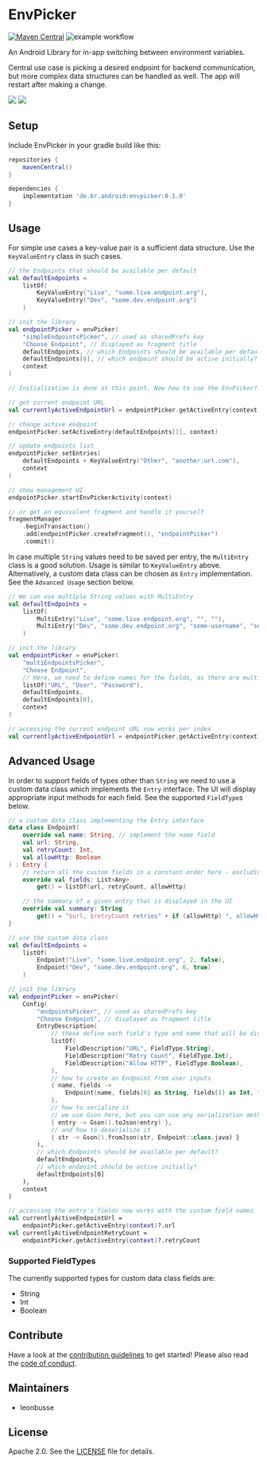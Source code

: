 # EnvPicker

[![Maven Central](https://maven-badges.herokuapp.com/maven-central/de.br.android/envpicker/badge.svg?style=flat)](https://maven-badges.herokuapp.com/maven-central/de.br.android/envpicker)
![example workflow](https://github.com/bayerischer-rundfunk/android-env-picker/actions/workflows/main.yml/badge.svg)

An Android Library for in-app switching between environment variables.

Central use case is picking a desired endpoint for backend communication, but more complex data
structures can be handled as well. The app will restart after making a change.

![](static/envpicker-overview.jpg)
![](static/envpicker-dialog.jpg)

## Setup

Include EnvPicker in your gradle build like this:

```groovy
repositories {
    mavenCentral()
}

dependencies {
    implementation 'de.br.android:envpicker:0.1.0'
}
```

## Usage

For simple use cases a key-value pair is a sufficient data structure. Use the `KeyValueEntry` class in
such cases.

```kotlin
// the Endpoints that should be available per default
val defaultEndpoints =
    listOf(
        KeyValueEntry("Live", "some.live.endpoint.org"),
        KeyValueEntry("Dev", "some.dev.endpoint.org")
    )

// init the library
val endpointPicker = envPicker(
    "simpleEndpointsPicker", // used as sharedPrefs key
    "Choose Endpoint", // displayed as fragment title
    defaultEndpoints, // which Endpoints should be available per default?
    defaultEndpoints[0], // which endpoint should be active initially?
    context
)

// Initialization is done at this point. Now how to use the EnvPicker?

// get current endpoint URL
val currentlyActiveEndpointUrl = endpointPicker.getActiveEntry(context).value

// change active endpoint
endpointPicker.setActiveEntry(defaultEndpoints[1], context)

// update endpoints list
endpointPicker.setEntries(
    defaultEndpoints + KeyValueEntry("Other", "another.url.com"),
    context
)

// show management UI
endpointPicker.startEnvPickerActivity(context)

// or get an equivalent fragment and handle it yourself
fragmentManager
    .beginTransaction()
    .add(endpointPicker.createFragment(), "endpointPicker")
    .commit()
```

In case multiple `String` values need to be saved per entry, the `MultiEntry` class is a good
solution. Usage is similar to `KeyValueEntry` above. Alternatively, a custom data class can be chosen
as `Entry` implementation. See the `Advanced Usage` section below.

```kotlin
// We can use multiple String values with MultiEntry
val defaultEndpoints =
    listOf(
        MultiEntry("Live", "some.live.endpoint.org", "", ""),
        MultiEntry("Dev", "some.dev.endpoint.org", "some-username", "secretPw")
    )

// init the library
val endpointPicker = envPicker(
    "multiEndpointsPicker",
    "Choose Endpoint",
    // Here, we need to define names for the fields, as there are multiple now
    listOf("URL", "User", "Password"),
    defaultEndpoints,
    defaultEndpoints[0],
    context
)

// accessing the current endpoint URL now works per index
val currentlyActiveEndpointUrl = endpointPicker.getActiveEntry(context).fields[0]

```

## Advanced Usage

In order to support fields of types other than `String` we need to use a custom data class which
implements the `Entry` interface. The UI will display appropriate input methods for each field. See
the supported `FieldType`s below.

```kotlin
// a custom data class implementing the Entry interface
data class Endpoint(
    override val name: String, // implement the name field
    val url: String,
    val retryCount: Int,
    val allowHttp: Boolean
) : Entry {
    // return all the custom fields in a constant order here - excluding the name field
    override val fields: List<Any>
        get() = listOf(url, retryCount, allowHttp)

    // the summary of a given entry that is displayed in the UI
    override val summary: String
        get() = "$url, $retryCount retries" + if (allowHttp) ", allowHttp" else ""
}

// use the custom data class
val defaultEndpoints =
    listOf(
        Endpoint("Live", "some.live.endpoint.org", 2, false),
        Endpoint("Dev", "some.dev.endpoint.org", 6, true)
    )

// init the library
val endpointPicker = envPicker(
    Config(
        "endpointsPicker", // used as sharedPrefs key
        "Choose Endpoint", // displayed as fragment title
        EntryDescription(
            // these define each field's type and name that will be displayed in the UI
            listOf(
                FieldDescription("URL", FieldType.String),
                FieldDescription("Retry Count", FieldType.Int),
                FieldDescription("Allow HTTP", FieldType.Boolean),
            ),
            // how to create an Endpoint from user inputs
            { name, fields ->
                Endpoint(name, fields[0] as String, fields[1] as Int, fields[2] as Boolean)
            },
            // how to serialize it
            // we use Gson here, but you can use any serialization method you like
            { entry -> Gson().toJson(entry) },
            // and how to deserialize it
            { str -> Gson().fromJson(str, Endpoint::class.java) }
        ),
        // which Endpoints should be available per default?
        defaultEndpoints,
        // which endpoint should be active initially?
        defaultEndpoints[0]
    ),
    context
)

// accessing the entry's fields now works with the custom field names
val currentlyActiveEndpointUrl =
    endpointPicker.getActiveEntry(context)?.url
val currentlyActiveEndpointRetryCount =
    endpointPicker.getActiveEntry(context)?.retryCount
```

### Supported FieldTypes

The currently supported types for custom data class fields are:

- String
- Int
- Boolean

## Contribute

Have a look at the [contribution guidelines](./CONTRIBUTING.md) to get started! Please also read the [code of conduct](./CODE_OF_CONDUCT.md).

## Maintainers

- leonbusse

## License

Apache 2.0. See the [LICENSE](./LICENSE.txt) file for details.

